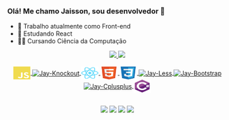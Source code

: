 ### Olá! Me chamo Jaisson, sou desenvolvedor 👋

- 🔭 Trabalho atualmente como Front-end
- 🌱 Estudando React
- 👨‍🎓 Cursando Ciência da Computação


<div align="center">
  <a href="https://github.com/JaissonB">
  <img height="180em" src="https://github-readme-stats.vercel.app/api?username=JaissonB&show_icons=true&theme=dark&include_all_commits=true&count_private=true"/>
  <img height="180em" src="https://github-readme-stats.vercel.app/api/top-langs/?username=JaissonB&layout=compact&langs_count=7&theme=dark"/>
</div>
<div style="display: inline_block" align="center"><br>
  <img align="center" alt="Jay-Js" height="30" width="40" src="https://raw.githubusercontent.com/devicons/devicon/master/icons/javascript/javascript-plain.svg">
  <img align="center" alt="Jay-Knockout" height="30" width="40" src="https://cdn.jsdelivr.net/gh/devicons/devicon/icons/knockout/knockout-plain-wordmark.svg" />
  <img align="center" alt="Jay-React" height="30" width="40" src="https://raw.githubusercontent.com/devicons/devicon/master/icons/react/react-original.svg">
  <img align="center" alt="Jay-HTML" height="30" width="40" src="https://raw.githubusercontent.com/devicons/devicon/master/icons/html5/html5-original.svg">
  <img align="center" alt="Jay-CSS" height="30" width="40" src="https://raw.githubusercontent.com/devicons/devicon/master/icons/css3/css3-original.svg">
  <img align="center" alt="Jay-Less" height="30" width="40" src="https://cdn.jsdelivr.net/gh/devicons/devicon/icons/less/less-plain-wordmark.svg"/>
  <img align="center" alt="Jay-Bootstrap" height="30" width="40" src="https://cdn.jsdelivr.net/gh/devicons/devicon/icons/bootstrap/bootstrap-original.svg" />
  <img align="center" alt="Jay-Cplusplus" height="30" width="40" src="https://cdn.jsdelivr.net/gh/devicons/devicon/icons/cplusplus/cplusplus-original.svg" />
  <img align="center" alt="Jay-Csharp" height="30" width="40" src="https://raw.githubusercontent.com/devicons/devicon/master/icons/csharp/csharp-original.svg">
</div>
  
  ##

<div align="center">
  <a href="https://www.facebook.com/jaisson.bassanesi" target="_blank"><img src="https://img.shields.io/badge/Facebook-1877F2?style=for-the-badge&logo=facebook&logoColor=white" target="_blank"></a>
  <a href="https://www.instagram.com/jaissonb/" target="_blank"><img src="https://img.shields.io/badge/-Instagram-%23E4405F?style=for-the-badge&logo=instagram&logoColor=white" target="_blank"></a>
  <a href="https://www.linkedin.com/in/jaisson-bassanesi-0537781aa/" target="_blank"><img src="https://img.shields.io/badge/LinkedIn-0077B5?style=for-the-badge&logo=linkedin&logoColor=white" target="_blank"></a>
  <a href = "mailto:jaissonjb14@gmail.com"><img src="https://img.shields.io/badge/-Gmail-%23333?style=for-the-badge&logo=gmail&logoColor=white" target="_blank"></a>
</div>
